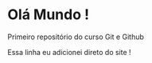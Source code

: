 # Olá Mundo !
 Primeiro repositório do curso Git e Github



Essa linha eu adicionei direto do site ! 
